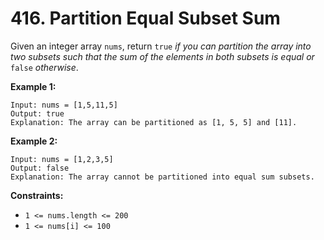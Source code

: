 # 416. Partition Equal Subset Sum
Given an integer array `nums`, return `true` *if you can partition the array into two subsets such that the sum of the elements in both subsets is equal or* `false` *otherwise*.

**Example 1:**
```
Input: nums = [1,5,11,5]
Output: true
Explanation: The array can be partitioned as [1, 5, 5] and [11].
```

**Example 2:**
```
Input: nums = [1,2,3,5]
Output: false
Explanation: The array cannot be partitioned into equal sum subsets.
```

**Constraints:**
- `1 <= nums.length <= 200`
- `1 <= nums[i] <= 100`
